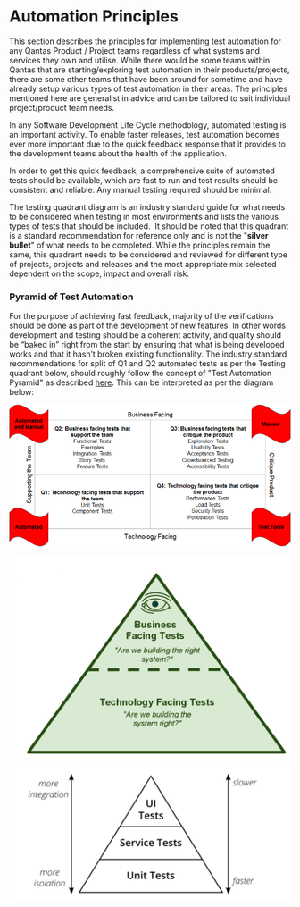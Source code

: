 # Automation Principles

This section describes the principles for implementing test automation for any Qantas Product / Project teams regardless of what systems and services they own and utilise. While there would be some teams within Qantas that are starting/exploring test automation in their products/projects, there are some other teams that have been around for sometime and have already setup various types of test automation in their areas. The principles mentioned here are generalist in advice and can be tailored to suit individual project/product team needs.

In any Software Development Life Cycle methodology, automated testing is an important activity. To enable faster releases, test automation becomes ever more important due to the quick feedback response that it provides to the development teams about the health of the application. 

In order to get this quick feedback, a comprehensive suite of automated tests should be available, which are fast to run and test results should be consistent and reliable. Any manual testing required should be minimal.

The testing quadrant diagram is an industry standard guide for what needs to be considered when testing in most environments and lists the various types of tests that should be included.  It should be noted that this quadrant is a standard recommendation for reference only and is not
the "**silver bullet**" of what needs to be completed. While the principles remain the same, this quadrant needs to be considered and reviewed for different type of projects, projects and releases and the most appropriate mix selected dependent on the scope, impact and overall risk.

  

### Pyramid of Test Automation

For the purpose of achieving fast feedback, majority of the
verifications should be done as part of the development of new features. In other words development and testing should be a coherent activity, and quality should be “baked in” right from the start by ensuring that
what is being developed works and that it hasn’t broken existing functionality. The industry standard recommendations for split of Q1 and Q2 automated tests as per the Testing quadrant below, should roughly follow the concept of "Test Automation Pyramid" as described [here](https://martinfowler.com/bliki/TestPyramid.html). This can be interpreted as per the diagram below:

![](../images/113028109/119670956.png)

![](../images/113028109/119670957.png)

![](../images/113028109/119671994.png)